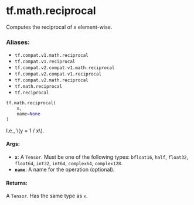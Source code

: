 <div itemscope itemtype="http://developers.google.com/ReferenceObject">
<meta itemprop="name" content="tf.math.reciprocal" />
<meta itemprop="path" content="Stable" />
</div>

# tf.math.reciprocal

Computes the reciprocal of x element-wise.

### Aliases:

* `tf.compat.v1.math.reciprocal`
* `tf.compat.v1.reciprocal`
* `tf.compat.v2.compat.v1.math.reciprocal`
* `tf.compat.v2.compat.v1.reciprocal`
* `tf.compat.v2.math.reciprocal`
* `tf.math.reciprocal`
* `tf.reciprocal`

``` python
tf.math.reciprocal(
    x,
    name=None
)
```

<!-- Placeholder for "Used in" -->

I.e., \\(y = 1 / x\\).

#### Args:


* <b>`x`</b>: A `Tensor`. Must be one of the following types: `bfloat16`, `half`, `float32`, `float64`, `int32`, `int64`, `complex64`, `complex128`.
* <b>`name`</b>: A name for the operation (optional).


#### Returns:

A `Tensor`. Has the same type as `x`.
